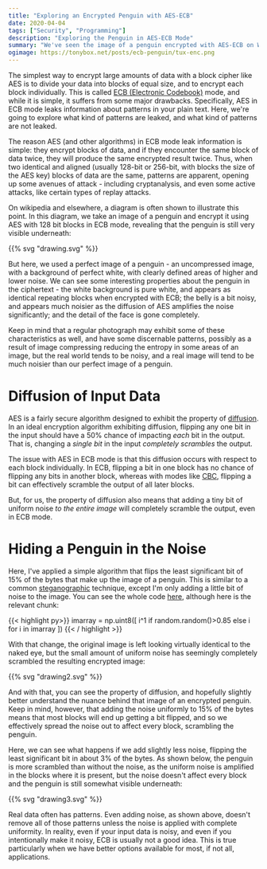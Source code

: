```yaml
---
title: "Exploring an Encrypted Penguin with AES-ECB"
date: 2020-04-04
tags: ["Security", "Programming"]
description: "Exploring the Penguin in AES-ECB Mode"
summary: "We've seen the image of a penguin encrypted with AES-ECB on Wikipedia before, but what happens if we add a tiny bit of noise to the equation?"
ogimage: https://tonybox.net/posts/ecb-penguin/tux-enc.png
---
```


The simplest way to encrypt large amounts of data with a block cipher like AES is to divide your data into blocks of equal size, and to encrypt each block individually.  This is called [ECB (Electronic Codebook)](https://en.wikipedia.org/wiki/Block_cipher_mode_of_operation#ECB) mode, and while it is simple, it suffers from some major drawbacks.  Specifically, AES in ECB mode leaks information about patterns in your plain text. Here, we're going to explore what kind of patterns are leaked, and what kind of patterns are not leaked.

The reason AES (and other algorithms) in ECB mode leak information is simple: they encrypt blocks of data, and if they encounter the same block of data twice, they will produce the same encrypted result twice. Thus, when two identical and aligned (usually 128-bit or 256-bit, with blocks the size of the AES key) blocks of data are the same, patterns are apparent, opening up some avenues of attack - including cryptanalysis, and even some active attacks, like certain types of replay attacks.

On wikipedia and elsewhere, a diagram is often shown to illustrate this point. In this diagram, we take an image of a penguin and encrypt it using AES with 128 bit blocks in ECB mode, revealing that the penguin is still very visible underneath:

{{% svg "drawing.svg"  %}}

But here, we used a perfect image of a penguin - an uncompressed image, with a background of perfect white, with clearly defined areas of higher and lower noise.  We can see some interesting properties about the penguin in the ciphertext - the white background is pure white, and appears as identical repeating blocks when encrypted with ECB; the belly is a bit noisy, and appears much noisier as the diffusion of AES amplifies the noise significantly; and the detail of the face is gone completely.

Keep in mind that a regular photograph may exhibit some of these characteristics as well, and have some discernable patterns, possibly as a result of image compressing reducing the entropy in some areas of an image, but the real world tends to be noisy, and a real image will tend to be much noisier than our perfect image of a penguin.

# Diffusion of Input Data

AES is a fairly secure algorithm designed to exhibit the property of [diffusion](https://en.wikipedia.org/wiki/Confusion_and_diffusion). In an ideal encryption algorithm exhibiting diffusion, flipping any one bit in the input should have a 50% chance of impacting *each* bit in the output.  That is, changing a *single bit* in the input *completely scrambles* the output.  

The issue with AES in ECB mode is that this diffusion occurs with respect to each block individually. In ECB, flipping a bit in one block has no chance of flipping any bits in another block, whereas with modes like [CBC](https://en.wikipedia.org/wiki/Block_cipher_mode_of_operation#Cipher_Block_Chaining_(CBC)), flipping a bit can effectively scramble the output of all later blocks.

But, for us, the property of diffusion also means that adding a tiny bit of uniform noise *to the entire image* will completely scramble the output, even in ECB mode.  

# Hiding a Penguin in the Noise

Here, I've applied a simple algorithm that flips the least significant bit of 15% of the bytes that make up the image of a penguin.  This is similar to a common [steganographic](https://en.wikipedia.org/wiki/Steganography) technique, except I'm only adding a little bit of noise to the image.  You can see the whole code [here](https://github.com/tonyb486/tonybox.net/blob/master/content/posts/ecb-penguin/penguin.py), although here is the relevant chunk:

{{< highlight py>}}
imarray = np.uint8([ i^1 if random.random()>0.85 else i for i in imarray ])
{{< / highlight >}}

With that change, the original image is left looking virtually identical to the naked eye, but the small amount of uniform noise has seemingly completely scrambled the resulting encrypted image:

{{% svg "drawing2.svg"  %}} 

And with that, you can see the property of diffusion, and hopefully slightly better understand the nuance behind that image of an encrypted penguin.  Keep in mind, however, that adding the noise uniformly to 15% of the bytes means that most blocks will end up getting a bit flipped, and so we effectively spread the noise out to affect every block, scrambling the penguin.

Here, we can see what happens if we add slightly less noise, flipping the least significant bit in about 3% of the bytes.  As shown below, the penguin is more scrambled than without the noise, as the uniform noise is amplified in the blocks where it is present, but the noise doesn't affect every block and the penguin is still somewhat visible underneath:

{{% svg "drawing3.svg"  %}}

Real data often has patterns.  Even adding noise, as shown above, doesn't remove all of those patterns unless the noise is applied with complete uniformity.  In reality, even if your input data is noisy, and even if you intentionally make it noisy, ECB is usually not a good idea.  This is true particularly when we have better options available for most, if not all, applications.

